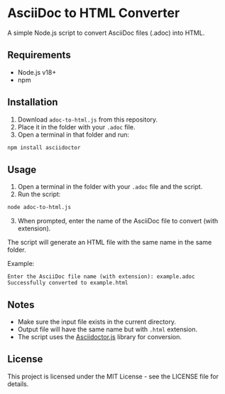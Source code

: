 # AsciiDoc to HTML Converter

A simple Node.js script to convert AsciiDoc files (.adoc) into HTML.

## Requirements

- Node.js v18+ 
- npm

## Installation

1. Download `adoc-to-html.js` from this repository.  
2. Place it in the folder with your `.adoc` file.  
3. Open a terminal in that folder and run:

```bash
npm install asciidoctor
```

## Usage

1. Open a terminal in the folder with your `.adoc` file and the script.  
2. Run the script:

```bash
node adoc-to-html.js
```

3. When prompted, enter the name of the AsciiDoc file to convert (with extension).  

The script will generate an HTML file with the same name in the same folder.

Example:

```text
Enter the AsciiDoc file name (with extension): example.adoc
Successfully converted to example.html
```

## Notes

- Make sure the input file exists in the current directory.
- Output file will have the same name but with `.html` extension.
- The script uses the [Asciidoctor.js](https://github.com/asciidoctor/asciidoctor.js) library for conversion.

## License

This project is licensed under the MIT License - see the LICENSE file for details.
